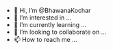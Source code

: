 - 👋 Hi, I’m @BhawanaKochar
- 👀 I’m interested in ...
- 🌱 I’m currently learning ...
- 💞️ I’m looking to collaborate on ...
- 📫 How to reach me ...

<!---
BhawanaKochar/BhawanaKochar is a ✨ special ✨ repository because its `README.md` (this file) appears on your GitHub profile.
You can click the Preview link to take a look at your changes.
--->
